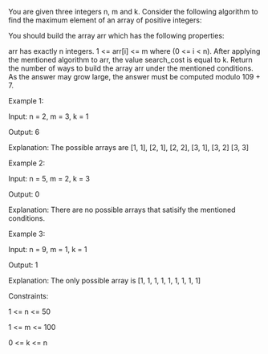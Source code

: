 You are given three integers n, m and k. Consider the following algorithm to find the maximum element of an array of positive integers:


You should build the array arr which has the following properties:

arr has exactly n integers.
1 <= arr[i] <= m where (0 <= i < n).
After applying the mentioned algorithm to arr, the value search_cost is equal to k.
Return the number of ways to build the array arr under the mentioned conditions. As the answer may grow large, the answer must be computed modulo 109 + 7.



Example 1:

Input: n = 2, m = 3, k = 1

Output: 6

Explanation: The possible arrays are [1, 1], [2, 1], [2, 2], [3, 1], [3, 2] [3, 3]

Example 2:

Input: n = 5, m = 2, k = 3

Output: 0

Explanation: There are no possible arrays that satisify the mentioned conditions.

Example 3:

Input: n = 9, m = 1, k = 1

Output: 1

Explanation: The only possible array is [1, 1, 1, 1, 1, 1, 1, 1, 1]


Constraints:

1 <= n <= 50

1 <= m <= 100

0 <= k <= n